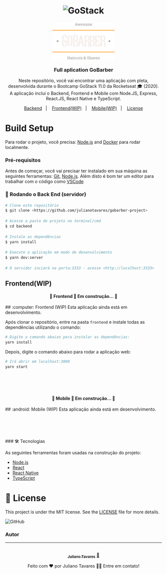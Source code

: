 <h1 align="center">
    <img alt="GoStack" src="https://rocketseat-cdn.s3-sa-east-1.amazonaws.com/bootcamp-header.png" width="200px" />
</h1>

<h3 align="center">
  <img alt="GoStack" src="assets/logo.png" width="200px" /> <br/><br/>
  Full aplication GoBarber
</h3>

<p align="center">Neste repositório, você vai encontrar uma aplicação com pleta, desenvolvida durante o Bootcamp GoStack 11.0 da Rocketseat 🎓 (2020). <br/> A aplicação inclui o Backend, Frontend e Mobile com Node.JS, Express, React.JS, React Native e TypeScript.</p>

<p align="center">
  <a href="#coffee-back-end">Backend</a>&nbsp;&nbsp;&nbsp;|&nbsp;&nbsp;&nbsp;
  <a href="#computer-front-end">Frontend(WIP)</a>&nbsp;&nbsp;&nbsp;|&nbsp;&nbsp;&nbsp;
  <a href="#iphone-mobile">Mobile(WIP)</a>&nbsp;&nbsp;&nbsp;|&nbsp;&nbsp;&nbsp;
  <a href="#memo-license">License</a>
</p>

# Build Setup

Para rodar o projeto, você precisa: [Node.js](https://nodejs.org/) and [Docker](https://docs.docker.com/install/)  para rodar localmente.

### Pré-requisitos

Antes de começar, você vai precisar ter instalado em sua máquina as seguintes ferramentas:
[Git](https://git-scm.com), [Node.js](https://nodejs.org/en/). 
Além disto é bom ter um editor para trabalhar com o código como [VSCode](https://code.visualstudio.com/)

### 🎲 Rodando o Back End (servidor)

```bash
# Clone este repositório
$ git clone <https://github.com/julianotavares/gobarber-project>

# Acesse a pasta do projeto no terminal/cmd
$ cd backend

# Instale as dependências
$ yarn install

# Execute a aplicação em modo de desenvolvimento
$ yarn dev:server

# O servidor inciará na porta:3333 - acesse <http://localhost:3333>
```

## Frontend(WIP)

<h4 align="center"> 
	🚧  Frontend 🚀 Em construção...  🚧
</h4>
## :computer: Frontend (WIP)
Esta aplicação ainda está em desenvolvimento.
<br>

Após clonar o repositório, entre na pasta `frontend` e instale todas as dependências utilizando o comando:
```bash
# Digite o comando abaixo para instalar as dependências:
yarn install
```
Depois, digite o comando abaixo para rodar a aplicação web:
```bash
# Irá abrir em localhost:3000
yarn start
```
<br>
<br>
<br>

<h4 align="center"> 
	🚧  Mobile 🚀 Em construção...  🚧
</h4>
## :android: Mobile (WIP)
Esta aplicação ainda está em desenvolvimento.
<br>
<br>
<br>
<br>
<br>
<br>
### 🛠 Tecnologias

As seguintes ferramentas foram usadas na construção do projeto:

- [Node.js](https://nodejs.org/en/)
- [React](https://pt-br.reactjs.org/)
- [React Native](https://reactnative.dev/)
- [TypeScript](https://www.typescriptlang.org/)
  
# :memo: License

This project is under the MIT license. See the [LICENSE](LICENSE.md) file for more details.

![GitHub](https://img.shields.io/github/license/julianotavares/gobarber-project?logo=Licensed)

### Autor
---


<div align="center">
<a href="https://www.linkedin.com/in/julianotavares/">
 <img style="border-radius: 50%" src="https://avatars3.githubusercontent.com/u/38234499?s=460&u=465cde5b2afdf65c5b43d8c0496bde2fa5a7dd1a&v=4" width="100px;" alt=""/>
 <br />
 <sub><b>Juliano Tavares</b></sub></a> <a href="https://www.linkedin.com/in/julianotavares/" title="Juliano Tavares">🚀</a>

Feito com ❤️ por Juliano Tavares 👋🏽 Entre em contato!
</div>
